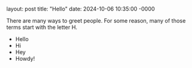layout: post
title: "Hello"
date: 2024-10-06 10:35:00 -0000

There are many ways to greet people. For some reason, many of those terms start with the letter H.
- Hello
- Hi
- Hey
- Howdy!
